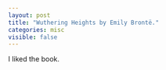 ```yaml
---
layout: post
title: "Wuthering Heights by Emily Brontë."
categories: misc
visible: false
---
```


I liked the book.

